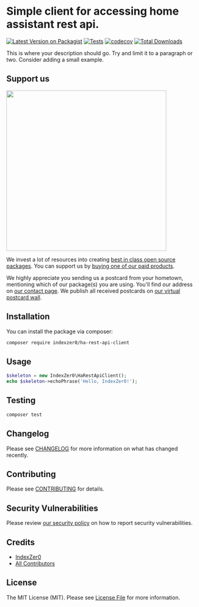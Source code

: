 # Simple client for accessing home assistant rest api.

[![Latest Version on Packagist](https://img.shields.io/packagist/v/indexzer0/ha-rest-api-client.svg?style=flat-square)](https://packagist.org/packages/indexzer0/ha-rest-api-client)
[![Tests](https://img.shields.io/github/actions/workflow/status/indexzer0/ha-rest-api-client/run-tests.yml?branch=main&label=tests&style=flat-square)](https://github.com/indexzer0/ha-rest-api-client/actions/workflows/run-tests.yml)
[![codecov](https://codecov.io/gh/IndexZer0/ha-rest-api-client/graph/badge.svg?token=JMF8UG8S4Y)](https://codecov.io/gh/IndexZer0/ha-rest-api-client)
[![Total Downloads](https://img.shields.io/packagist/dt/indexzer0/ha-rest-api-client.svg?style=flat-square)](https://packagist.org/packages/indexzer0/ha-rest-api-client)

This is where your description should go. Try and limit it to a paragraph or two. Consider adding a small example.

## Support us

[<img src="https://github-ads.s3.eu-central-1.amazonaws.com/ha-rest-api-client.jpg?t=1" width="419px" />](https://spatie.be/github-ad-click/ha-rest-api-client)

We invest a lot of resources into creating [best in class open source packages](https://spatie.be/open-source). You can support us by [buying one of our paid products](https://spatie.be/open-source/support-us).

We highly appreciate you sending us a postcard from your hometown, mentioning which of our package(s) you are using. You'll find our address on [our contact page](https://spatie.be/about-us). We publish all received postcards on [our virtual postcard wall](https://spatie.be/open-source/postcards).

## Installation

You can install the package via composer:

```bash
composer require indexzer0/ha-rest-api-client
```

## Usage

```php
$skeleton = new IndexZer0\HaRestApiClient();
echo $skeleton->echoPhrase('Hello, IndexZer0!');
```

## Testing

```bash
composer test
```

## Changelog

Please see [CHANGELOG](CHANGELOG.md) for more information on what has changed recently.

## Contributing

Please see [CONTRIBUTING](https://github.com/spatie/.github/blob/main/CONTRIBUTING.md) for details.

## Security Vulnerabilities

Please review [our security policy](../../security/policy) on how to report security vulnerabilities.

## Credits

- [IndexZer0](https://github.com/IndexZer0)
- [All Contributors](../../contributors)

## License

The MIT License (MIT). Please see [License File](LICENSE.md) for more information.
